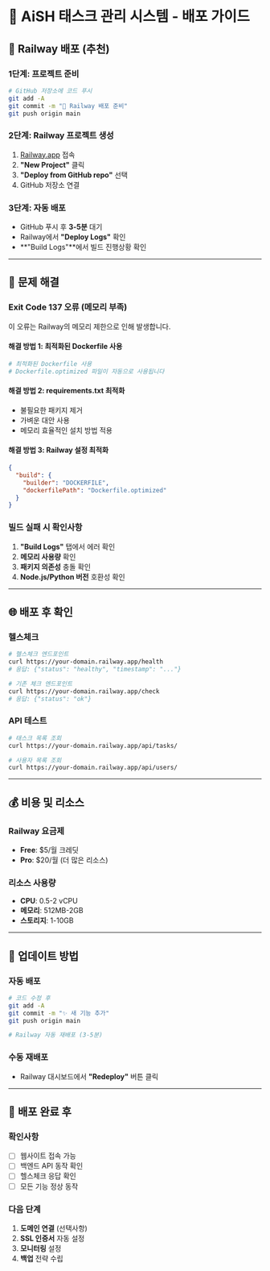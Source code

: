 # 🚀 AiSH 태스크 관리 시스템 - 배포 가이드

## 🚀 **Railway 배포 (추천)**

### **1단계: 프로젝트 준비**
```bash
# GitHub 저장소에 코드 푸시
git add -A
git commit -m "🚀 Railway 배포 준비"
git push origin main
```

### **2단계: Railway 프로젝트 생성**
1. [Railway.app](https://railway.app) 접속
2. **"New Project"** 클릭
3. **"Deploy from GitHub repo"** 선택
4. GitHub 저장소 연결

### **3단계: 자동 배포**
- GitHub 푸시 후 **3-5분** 대기
- Railway에서 **"Deploy Logs"** 확인
- **"Build Logs"**에서 빌드 진행상황 확인

---

## 🔧 **문제 해결**

### **Exit Code 137 오류 (메모리 부족)**
이 오류는 Railway의 메모리 제한으로 인해 발생합니다.

#### **해결 방법 1: 최적화된 Dockerfile 사용**
```bash
# 최적화된 Dockerfile 사용
# Dockerfile.optimized 파일이 자동으로 사용됩니다
```

#### **해결 방법 2: requirements.txt 최적화**
- 불필요한 패키지 제거
- 가벼운 대안 사용
- 메모리 효율적인 설치 방법 적용

#### **해결 방법 3: Railway 설정 최적화**
```json
{
  "build": {
    "builder": "DOCKERFILE",
    "dockerfilePath": "Dockerfile.optimized"
  }
}
```

### **빌드 실패 시 확인사항**
1. **"Build Logs"** 탭에서 에러 확인
2. **메모리 사용량** 확인
3. **패키지 의존성** 충돌 확인
4. **Node.js/Python 버전** 호환성 확인

---

## 🌐 **배포 후 확인**

### **헬스체크**
```bash
# 헬스체크 엔드포인트
curl https://your-domain.railway.app/health
# 응답: {"status": "healthy", "timestamp": "..."}

# 기존 체크 엔드포인트
curl https://your-domain.railway.app/check
# 응답: {"status": "ok"}
```

### **API 테스트**
```bash
# 태스크 목록 조회
curl https://your-domain.railway.app/api/tasks/

# 사용자 목록 조회
curl https://your-domain.railway.app/api/users/
```

---

## 💰 **비용 및 리소스**

### **Railway 요금제**
- **Free**: $5/월 크레딧
- **Pro**: $20/월 (더 많은 리소스)

### **리소스 사용량**
- **CPU**: 0.5-2 vCPU
- **메모리**: 512MB-2GB
- **스토리지**: 1-10GB

---

## 🔄 **업데이트 방법**

### **자동 배포**
```bash
# 코드 수정 후
git add -A
git commit -m "✨ 새 기능 추가"
git push origin main

# Railway 자동 재배포 (3-5분)
```

### **수동 재배포**
- Railway 대시보드에서 **"Redeploy"** 버튼 클릭

---

## 🎉 **배포 완료 후**

### **확인사항**
- [ ] 웹사이트 접속 가능
- [ ] 백엔드 API 동작 확인
- [ ] 헬스체크 응답 확인
- [ ] 모든 기능 정상 동작

### **다음 단계**
1. **도메인 연결** (선택사항)
2. **SSL 인증서** 자동 설정
3. **모니터링** 설정
4. **백업** 전략 수립
